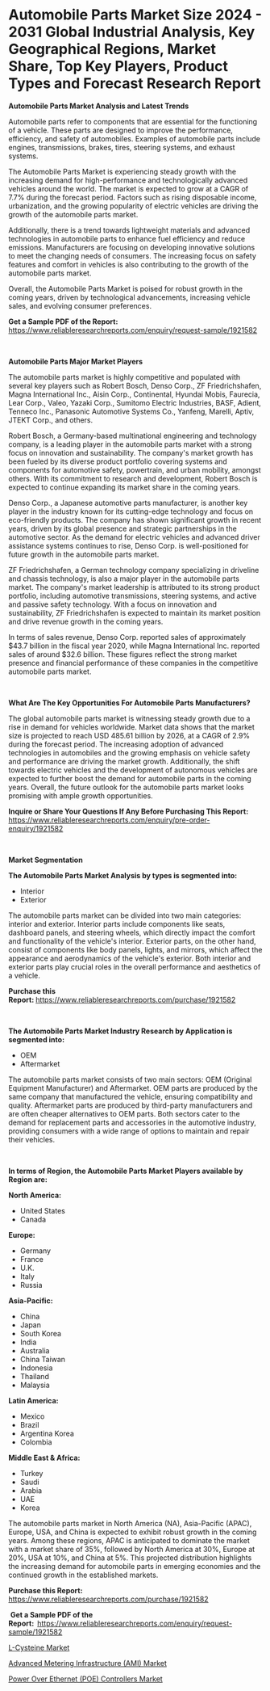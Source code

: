 <p><h1>Automobile Parts Market Size 2024 - 2031 Global Industrial Analysis, Key Geographical Regions, Market Share, Top Key Players, Product Types and Forecast Research Report</h1></p><p><strong>Automobile Parts Market Analysis and Latest Trends</strong></p>
<p><p>Automobile parts refer to components that are essential for the functioning of a vehicle. These parts are designed to improve the performance, efficiency, and safety of automobiles. Examples of automobile parts include engines, transmissions, brakes, tires, steering systems, and exhaust systems.</p><p>The Automobile Parts Market is experiencing steady growth with the increasing demand for high-performance and technologically advanced vehicles around the world. The market is expected to grow at a CAGR of 7.7% during the forecast period. Factors such as rising disposable income, urbanization, and the growing popularity of electric vehicles are driving the growth of the automobile parts market.</p><p>Additionally, there is a trend towards lightweight materials and advanced technologies in automobile parts to enhance fuel efficiency and reduce emissions. Manufacturers are focusing on developing innovative solutions to meet the changing needs of consumers. The increasing focus on safety features and comfort in vehicles is also contributing to the growth of the automobile parts market.</p><p>Overall, the Automobile Parts Market is poised for robust growth in the coming years, driven by technological advancements, increasing vehicle sales, and evolving consumer preferences.</p></p>
<p><strong>Get a Sample PDF of the Report:&nbsp;</strong> <a href="https://www.reliableresearchreports.com/enquiry/request-sample/1921582">https://www.reliableresearchreports.com/enquiry/request-sample/1921582</a></p>
<p>&nbsp;</p>
<p><strong>Automobile Parts Major Market Players</strong></p>
<p><p>The automobile parts market is highly competitive and populated with several key players such as Robert Bosch, Denso Corp., ZF Friedrichshafen, Magna International Inc., Aisin Corp., Continental, Hyundai Mobis, Faurecia, Lear Corp., Valeo, Yazaki Corp., Sumitomo Electric Industries, BASF, Adient, Tenneco Inc., Panasonic Automotive Systems Co., Yanfeng, Marelli, Aptiv, JTEKT Corp., and others.</p><p>Robert Bosch, a Germany-based multinational engineering and technology company, is a leading player in the automobile parts market with a strong focus on innovation and sustainability. The company's market growth has been fueled by its diverse product portfolio covering systems and components for automotive safety, powertrain, and urban mobility, amongst others. With its commitment to research and development, Robert Bosch is expected to continue expanding its market share in the coming years.</p><p>Denso Corp., a Japanese automotive parts manufacturer, is another key player in the industry known for its cutting-edge technology and focus on eco-friendly products. The company has shown significant growth in recent years, driven by its global presence and strategic partnerships in the automotive sector. As the demand for electric vehicles and advanced driver assistance systems continues to rise, Denso Corp. is well-positioned for future growth in the automobile parts market.</p><p>ZF Friedrichshafen, a German technology company specializing in driveline and chassis technology, is also a major player in the automobile parts market. The company's market leadership is attributed to its strong product portfolio, including automotive transmissions, steering systems, and active and passive safety technology. With a focus on innovation and sustainability, ZF Friedrichshafen is expected to maintain its market position and drive revenue growth in the coming years.</p><p>In terms of sales revenue, Denso Corp. reported sales of approximately $43.7 billion in the fiscal year 2020, while Magna International Inc. reported sales of around $32.6 billion. These figures reflect the strong market presence and financial performance of these companies in the competitive automobile parts market.</p></p>
<p>&nbsp;</p>
<p><strong>What Are The Key Opportunities For Automobile Parts Manufacturers?</strong></p>
<p><p>The global automobile parts market is witnessing steady growth due to a rise in demand for vehicles worldwide. Market data shows that the market size is projected to reach USD 485.61 billion by 2026, at a CAGR of 2.9% during the forecast period. The increasing adoption of advanced technologies in automobiles and the growing emphasis on vehicle safety and performance are driving the market growth. Additionally, the shift towards electric vehicles and the development of autonomous vehicles are expected to further boost the demand for automobile parts in the coming years. Overall, the future outlook for the automobile parts market looks promising with ample growth opportunities.</p></p>
<p><strong>Inquire or Share Your Questions If Any Before Purchasing This Report:</strong> <a href="https://www.reliableresearchreports.com/enquiry/pre-order-enquiry/1921582">https://www.reliableresearchreports.com/enquiry/pre-order-enquiry/1921582</a></p>
<p>&nbsp;</p>
<p><strong>Market Segmentation</strong></p>
<p><strong>The Automobile Parts Market Analysis by types is segmented into:</strong></p>
<p><ul><li>Interior</li><li>Exterior</li></ul></p>
<p><p>The automobile parts market can be divided into two main categories: interior and exterior. Interior parts include components like seats, dashboard panels, and steering wheels, which directly impact the comfort and functionality of the vehicle's interior. Exterior parts, on the other hand, consist of components like body panels, lights, and mirrors, which affect the appearance and aerodynamics of the vehicle's exterior. Both interior and exterior parts play crucial roles in the overall performance and aesthetics of a vehicle.</p></p>
<p><strong>Purchase this Report:&nbsp;</strong><a href="https://www.reliableresearchreports.com/purchase/1921582">https://www.reliableresearchreports.com/purchase/1921582</a></p>
<p>&nbsp;</p>
<p><strong>The Automobile Parts Market Industry Research by Application is segmented into:</strong></p>
<p><ul><li>OEM</li><li>Aftermarket</li></ul></p>
<p><p>The automobile parts market consists of two main sectors: OEM (Original Equipment Manufacturer) and Aftermarket. OEM parts are produced by the same company that manufactured the vehicle, ensuring compatibility and quality. Aftermarket parts are produced by third-party manufacturers and are often cheaper alternatives to OEM parts. Both sectors cater to the demand for replacement parts and accessories in the automotive industry, providing consumers with a wide range of options to maintain and repair their vehicles.</p></p>
<p>&nbsp;</p>
<p><strong>In terms of Region, the Automobile Parts Market Players available by Region are:</strong></p>
<p>
    <p> <strong> North America: </strong>
        <ul>
            <li>United States</li>
            <li>Canada</li>
        </ul>
        </p> 
    <p> <strong> Europe: </strong>
        <ul>
            <li>Germany</li>
            <li>France</li>
            <li>U.K.</li>
            <li>Italy</li>
            <li>Russia</li>
        </ul>
        </p> 
    <p> <strong> Asia-Pacific: </strong>
        <ul>
            <li>China</li>
            <li>Japan</li>
            <li>South Korea</li>
            <li>India</li>
            <li>Australia</li>
            <li>China Taiwan</li>
            <li>Indonesia</li>
            <li>Thailand</li>
            <li>Malaysia</li>
        </ul>
        </p> 
    <p> <strong> Latin America: </strong>
        <ul>
            <li>Mexico</li>
            <li>Brazil</li>
            <li>Argentina Korea</li>
            <li>Colombia</li>
        </ul>
        </p> 
    <p> <strong> Middle East & Africa: </strong>
        <ul>
            <li>Turkey</li>
            <li>Saudi</li>
            <li>Arabia</li>
            <li>UAE</li>
            <li>Korea</li>
        </ul>
    </p>
    </p>
<p><p>The automobile parts market in North America (NA), Asia-Pacific (APAC), Europe, USA, and China is expected to exhibit robust growth in the coming years. Among these regions, APAC is anticipated to dominate the market with a market share of 35%, followed by North America at 30%, Europe at 20%, USA at 10%, and China at 5%. This projected distribution highlights the increasing demand for automobile parts in emerging economies and the continued growth in the established markets.</p></p>
<p><strong>Purchase this Report: </strong><a href="https://www.reliableresearchreports.com/purchase/1921582">https://www.reliableresearchreports.com/purchase/1921582</a></p>
<p>&nbsp;<strong>Get a Sample PDF of the Report:&nbsp;&nbsp;</strong><a href="https://www.reliableresearchreports.com/enquiry/request-sample/1921582">https://www.reliableresearchreports.com/enquiry/request-sample/1921582</a></p>
<p><strong></strong></p>
<p><p><a href="https://view.publitas.com/reportprime-1/l-cysteine-market-size-global-industry-overview-market-segmentation-and-forecast-2023-to-2030/">L-Cysteine Market</a></p><p><a href="https://view.publitas.com/reportprime-1/advanced-metering-infrastructure-ami-market-size-share-trends-analysis-report-by-material-by-type-by-end-user-by-region-and-segment-forecasts-2023-2030/">Advanced Metering Infrastructure (AMI) Market</a></p><p><a href="https://view.publitas.com/reportprime-1/global-power-over-ethernet-poe-controllers-market-by-types-applications-and-major-players-with-regional-growth-rate-analysis-and-development-situation-from-2023-to-2030/">Power Over Ethernet (POE) Controllers Market</a></p></p>